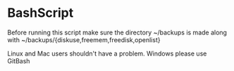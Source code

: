 # BashScript
Before running this script make sure the directory ~/backups is made along with ~/backups/{diskuse,freemem,freedisk,openlist}

Linux and Mac users shouldn't have a problem. Windows please use GitBash

